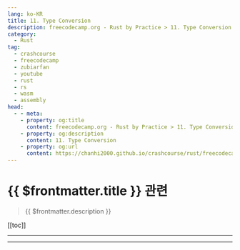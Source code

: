 ```yaml
---
lang: ko-KR
title: 11. Type Conversion
description: freecodecamp.org - Rust by Practice > 11. Type Conversion
category: 
  - Rust
tag: 
  - crashcourse
  - freecodecamp
  - zubiarfan
  - youtube
  - rust
  - rs
  - wasm
  - assembly
head:
  - - meta:
    - property: og:title
      content: freecodecamp.org - Rust by Practice > 11. Type Conversion
    - property: og:description
      content: 11. Type Conversion
    - property: og:url
      content: https://chanhi2000.github.io/crashcourse/rust/freecodecamp-rust-by-practice/11.html
---
```


# {{ $frontmatter.title }} 관련

> {{ $frontmatter.description }}

[[toc]]

---

---

<TagLinks />